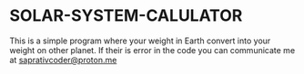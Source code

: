 # SOLAR-SYSTEM-CALULATOR
This is a simple program where your weight in Earth convert into your weight on other planet. If their is error in the code you can communicate me at saprativcoder@proton.me
